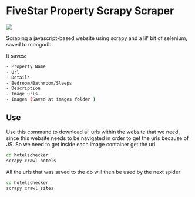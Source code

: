 # FiveStar Property Scrapy Scraper

<a href="https://codeclimate.com/github/Firiyuu/scrapy-fivestarproperties/maintainability"><img src="https://api.codeclimate.com/v1/badges/bc9c6e930ec3c029ac3f/maintainability" /></a>

Scraping a javascript-based website using scrapy and a lil' bit of selenium, saved to mongodb.

It saves:

```bash
- Property Name
- Url
- Details
- Bedroom/Bathroom/Sleeps
- Description
- Image urls
- Images (Saved at images folder )
```

## Use

Use this command to download all urls within the website that we need, since this website needs to be navigated in order to get the urls because of JS. So we need to get inside each image container get the url

```bash
cd hotelschecker
scrapy crawl hotels
```

All the urls that was saved to the db will then be used by the next spider

```bash
cd hotelschecker
scrapy crawl sites
```
